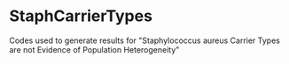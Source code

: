 # StaphCarrierTypes
Codes used to generate results for "Staphylococcus aureus Carrier Types are not Evidence of Population Heterogeneity"
